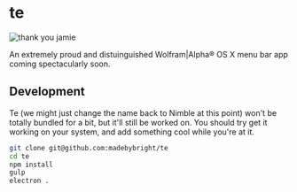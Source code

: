 te
==

![thank you jamie](http://i.imgur.com/LaNbLd2.png)

An extremely proud and distuinguished Wolfram|Alpha® OS X menu bar app coming spectacularly soon.

## Development
Te (we might just change the name back to Nimble at this point) won't be totally bundled for a bit, but it'll still be worked on. You should try get it working on your system, and add something cool while you're at it.

```bash
git clone git@github.com:madebybright/te
cd te
npm install
gulp
electron .
```